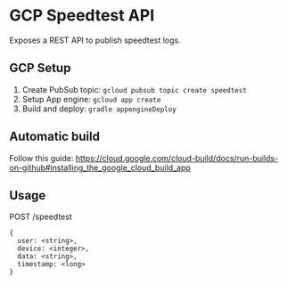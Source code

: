 # GCP Speedtest API
Exposes a REST API to publish speedtest logs.

## GCP Setup
1. Create PubSub topic: `gcloud pubsub topic create speedtest`
1. Setup App engine: `gcloud app create`
1. Build and deploy: `gradle appengineDeploy`

## Automatic build
Follow this guide: https://cloud.google.com/cloud-build/docs/run-builds-on-github#installing_the_google_cloud_build_app

## Usage

POST /speedtest
```
{
  user: <string>,
  device: <integer>,
  data: <string>,
  timestamp: <long>
}
```
